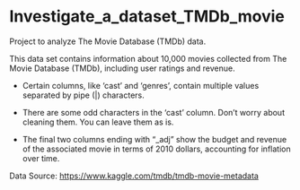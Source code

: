 # Investigate_a_dataset_TMDb_movie
Project to analyze The Movie Database (TMDb) data.

This data set contains information about 10,000 movies collected from The Movie Database (TMDb), 
including user ratings and revenue.

- Certain columns, like ‘cast’ and ‘genres’, contain multiple values separated by pipe (|) characters.

- There are some odd characters in the ‘cast’ column. Don’t worry about cleaning them. You can leave them as is.

- The final two columns ending with “_adj” show the budget and revenue of the associated movie in terms of 2010 dollars, accounting for inflation over time.

Data Source: https://www.kaggle.com/tmdb/tmdb-movie-metadata


